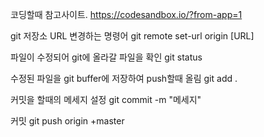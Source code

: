 코딩할때 참고사이트.
https://codesandbox.io/?from-app=1


git 저장소 URL 변경하는 명령어
git remote set-url origin [URL]

파일이 수정되어 git에 올라갈 파일을 확인
git status 

수정된 파일을 git buffer에 저장하여 push할때 올림
git add .

커밋을 할때의 메세지 설정
git commit -m "메세지"

커밋
git push origin +master